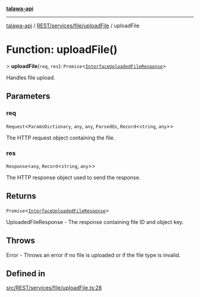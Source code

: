 [**talawa-api**](../../../../../README.md)

***

[talawa-api](../../../../../modules.md) / [REST/services/file/uploadFile](../README.md) / uploadFile

# Function: uploadFile()

\> **uploadFile**(`req`, `res`): `Promise`\<[`InterfaceUploadedFileResponse`](../interfaces/InterfaceUploadedFileResponse.md)\>

Handles file upload.

## Parameters

### req

`Request`\<`ParamsDictionary`, `any`, `any`, `ParsedQs`, `Record`\<`string`, `any`\>\>

The HTTP request object containing the file.

### res

`Response`\<`any`, `Record`\<`string`, `any`\>\>

The HTTP response object used to send the response.

## Returns

`Promise`\<[`InterfaceUploadedFileResponse`](../interfaces/InterfaceUploadedFileResponse.md)\>

UploadedFileResponse - The response containing file ID and object key.

## Throws

Error - Throws an error if no file is uploaded or if the file type is invalid.

## Defined in

[src/REST/services/file/uploadFile.ts:28](https://github.com/PalisadoesFoundation/talawa-api/blob/039b0f127fb8caa46d57186ab4b3bb27fe150903/src/REST/services/file/uploadFile.ts#L28)
